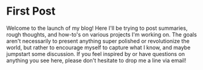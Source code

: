 # First Post

Welcome to the launch of my blog! Here I'll be trying to post summaries, rough
thoughts, and how-to's on various projects I'm working on. The goals aren't
necessarily to present anything super polished or revolutionize the world, but
rather to encourage myself to capture what I know, and maybe jumpstart some
discussion. If you feel inspired by or have questions on anything you see here,
please don't hesitate to drop me a line via email!